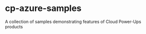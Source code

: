 cp-azure-samples
================

A collection of samples demonstrating features of Cloud Power-Ups products